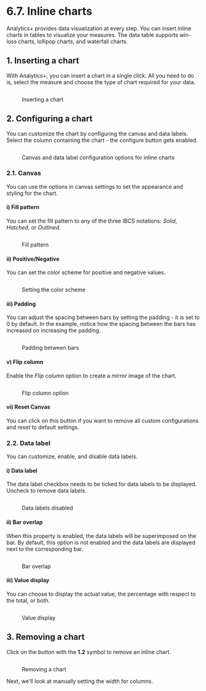 # 6.7. Inline charts

Analytics+ provides data visualization at every step. You can insert inline charts in tables to visualize your measures. The data table supports win-loss charts, lollipop charts, and waterfall charts.

## 1. Inserting a chart

With Analytics+, you can insert a chart in a single click. All you need to do is, select the measure and choose the type of chart required for your data.

<figure><img src="../../.gitbook/assets/Inlinecharts.gif" alt=""><figcaption><p>Inserting a chart</p></figcaption></figure>

## 2. Configuring a chart

You can customize the chart by configuring the canvas and data labels. Select the column containing the chart - the configure button gets enabled.&#x20;

<figure><img src="../../.gitbook/assets/image (962).png" alt=""><figcaption><p>Canvas and data label configuration options for inline charts</p></figcaption></figure>

### 2.1. Canvas

You can use the options in canvas settings to set the appearance and styling for the chart.

#### i) Fill pattern

You can set the fill pattern to any of the three IBCS notations: _Solid, Hatched,_ or _Outlined._

<figure><img src="../../.gitbook/assets/Fillpattern.gif" alt=""><figcaption><p>Fill pattern</p></figcaption></figure>

#### ii) Positive/Negative

You can set the color scheme for positive and negative values.

<figure><img src="../../.gitbook/assets/image (964).png" alt=""><figcaption><p>Setting the color scheme</p></figcaption></figure>

#### iii) Padding

You can adjust the spacing between bars by setting the padding - it is set to 0 by default. In the example, notice how the spacing between the bars has increased on increasing the padding.

<figure><img src="../../.gitbook/assets/image (969).png" alt=""><figcaption><p>Padding between bars</p></figcaption></figure>

#### v) Flip column

Enable the _Flip column_ option to create a mirror image of the chart.

<figure><img src="../../.gitbook/assets/image (965).png" alt=""><figcaption><p>Flip column option</p></figcaption></figure>

#### vi) Reset Canvas

You can click on this button if you want to remove all custom configurations and reset to default settings.

### 2.2. Data label

You can customize, enable, and disable data labels.

#### i) Data label

The data label checkbox needs to be ticked for data labels to be displayed. Uncheck to remove data labels.

<figure><img src="../../.gitbook/assets/image (966).png" alt=""><figcaption><p>Data labels disabled</p></figcaption></figure>

#### ii) Bar overlap

When this property is enabled, the data labels will be superimposed on the bar. By default, this option is not enabled and the data labels are displayed next to the corresponding bar.

<figure><img src="../../.gitbook/assets/image (967).png" alt=""><figcaption><p>Bar overlap</p></figcaption></figure>

#### iii) Value display

You can choose to display the actual value, the percentage with respect to the total, or both.

<figure><img src="../../.gitbook/assets/image (968).png" alt=""><figcaption><p>Value display</p></figcaption></figure>

## 3. Removing a chart

Click on the button with the **1.2** symbol to remove an inline chart.

<figure><img src="../../.gitbook/assets/image (970).png" alt=""><figcaption><p>Removing a chart</p></figcaption></figure>

Next, we'll look at manually setting the width for columns.
